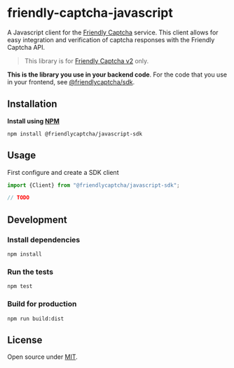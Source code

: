 # friendly-captcha-javascript

A Javascript client for the [Friendly Captcha](https://friendlycaptcha.com) service. This client allows for easy integration and verification of captcha responses with the Friendly Captcha API.

> This library is for [Friendly Captcha v2](https://developer.friendlycaptcha.com) only.

**This is the library you use in your backend code**. For the code that you use in your frontend, see [@friendlycaptcha/sdk](https://github.com/FriendlyCaptcha/friendly-captcha-sdk).

## Installation

**Install using [NPM](https://npmjs.com/)**

```shell
npm install @friendlycaptcha/javascript-sdk
```

## Usage

First configure and create a SDK client

```javascript
import {Client} from "@friendlycaptcha/javascript-sdk";

// TODO
```

## Development

### Install dependencies
```
npm install
```

### Run the tests
```
npm test
```

### Build for production

```
npm run build:dist
```

## License

Open source under [MIT](./LICENSE).
